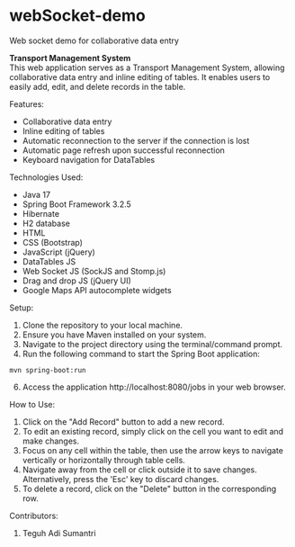 # webSocket-demo
Web socket demo for collaborative data entry

**Transport Management System**<br>
This web application serves as a Transport Management System, allowing collaborative data entry and inline editing of tables. It enables users to easily add, edit, and delete records in the table.

Features:
* Collaborative data entry
* Inline editing of tables
* Automatic reconnection to the server if the connection is lost
* Automatic page refresh upon successful reconnection
* Keyboard navigation for DataTables

Technologies Used:
*	Java 17
*	Spring Boot Framework 3.2.5
*	Hibernate
*	H2 database
*	HTML
*	CSS (Bootstrap)
*	JavaScript (jQuery)
*	DataTables JS
*	Web Socket JS (SockJS and Stomp.js)
*	Drag and drop JS (jQuery UI)
*	Google Maps API autocomplete widgets

Setup:
1.	Clone the repository to your local machine.
2.	Ensure you have Maven installed on your system.
3.	Navigate to the project directory using the terminal/command prompt.
4.	Run the following command to start the Spring Boot application:
```shell
mvn spring-boot:run
```
6.	Access the application http://localhost:8080/jobs in your web browser.

How to Use:
1.	Click on the "Add Record" button to add a new record.
2.	To edit an existing record, simply click on the cell you want to edit and make changes.
3.	Focus on any cell within the table, then use the arrow keys to navigate vertically or horizontally through table cells.
4.	Navigate away from the cell or click outside it to save changes. Alternatively, press the 'Esc' key to discard changes.
5.	To delete a record, click on the "Delete" button in the corresponding row.

Contributors:
1.	Teguh Adi Sumantri
